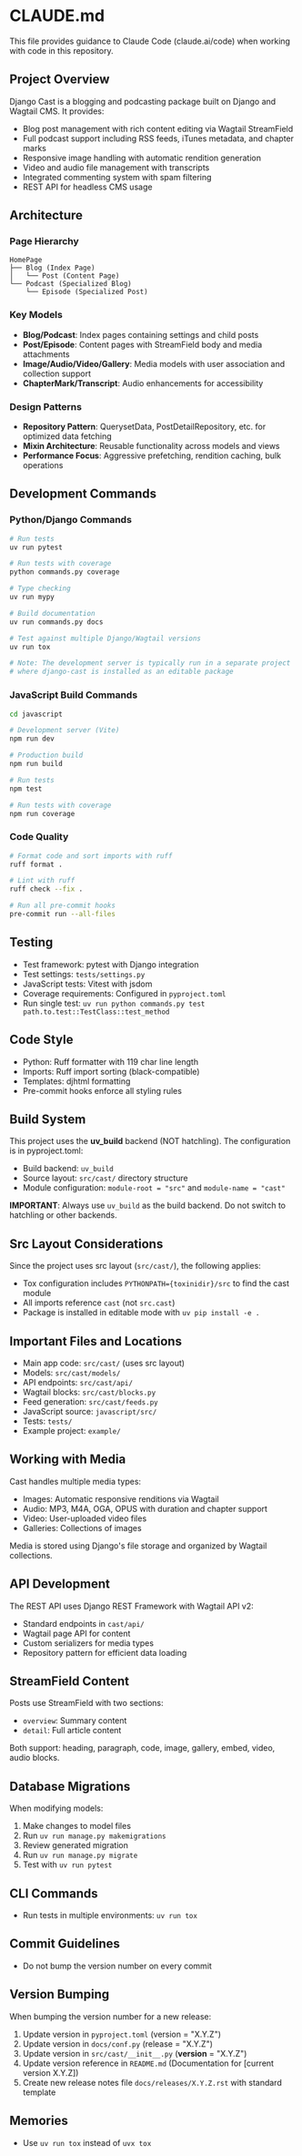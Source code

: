 # CLAUDE.md

This file provides guidance to Claude Code (claude.ai/code) when working with code in this repository.

## Project Overview

Django Cast is a blogging and podcasting package built on Django and Wagtail CMS. It provides:
- Blog post management with rich content editing via Wagtail StreamField
- Full podcast support including RSS feeds, iTunes metadata, and chapter marks
- Responsive image handling with automatic rendition generation
- Video and audio file management with transcripts
- Integrated commenting system with spam filtering
- REST API for headless CMS usage

## Architecture

### Page Hierarchy
```
HomePage
├── Blog (Index Page)
│   └── Post (Content Page)
└── Podcast (Specialized Blog)
    └── Episode (Specialized Post)
```

### Key Models
- **Blog/Podcast**: Index pages containing settings and child posts
- **Post/Episode**: Content pages with StreamField body and media attachments
- **Image/Audio/Video/Gallery**: Media models with user association and collection support
- **ChapterMark/Transcript**: Audio enhancements for accessibility

### Design Patterns
- **Repository Pattern**: QuerysetData, PostDetailRepository, etc. for optimized data fetching
- **Mixin Architecture**: Reusable functionality across models and views
- **Performance Focus**: Aggressive prefetching, rendition caching, bulk operations

## Development Commands

### Python/Django Commands
```bash
# Run tests
uv run pytest

# Run tests with coverage
python commands.py coverage

# Type checking
uv run mypy

# Build documentation
uv run commands.py docs

# Test against multiple Django/Wagtail versions
uv run tox

# Note: The development server is typically run in a separate project
# where django-cast is installed as an editable package
```

### JavaScript Build Commands
```bash
cd javascript

# Development server (Vite)
npm run dev

# Production build
npm run build

# Run tests
npm test

# Run tests with coverage
npm run coverage
```

### Code Quality
```bash
# Format code and sort imports with ruff
ruff format .

# Lint with ruff
ruff check --fix .

# Run all pre-commit hooks
pre-commit run --all-files
```

## Testing

- Test framework: pytest with Django integration
- Test settings: `tests/settings.py`
- JavaScript tests: Vitest with jsdom
- Coverage requirements: Configured in `pyproject.toml`
- Run single test: `uv run python commands.py test path.to.test::TestClass::test_method`

## Code Style

- Python: Ruff formatter with 119 char line length
- Imports: Ruff import sorting (black-compatible)
- Templates: djhtml formatting
- Pre-commit hooks enforce all styling rules

## Build System

This project uses the **uv_build** backend (NOT hatchling). The configuration is in pyproject.toml:
- Build backend: `uv_build`
- Source layout: `src/cast/` directory structure
- Module configuration: `module-root = "src"` and `module-name = "cast"`

**IMPORTANT**: Always use `uv_build` as the build backend. Do not switch to hatchling or other backends.

## Src Layout Considerations

Since the project uses src layout (`src/cast/`), the following applies:
- Tox configuration includes `PYTHONPATH={toxinidir}/src` to find the cast module
- All imports reference `cast` (not `src.cast`)
- Package is installed in editable mode with `uv pip install -e .`

## Important Files and Locations

- Main app code: `src/cast/` (uses src layout)
- Models: `src/cast/models/`
- API endpoints: `src/cast/api/`
- Wagtail blocks: `src/cast/blocks.py`
- Feed generation: `src/cast/feeds.py`
- JavaScript source: `javascript/src/`
- Tests: `tests/`
- Example project: `example/`

## Working with Media

Cast handles multiple media types:
- Images: Automatic responsive renditions via Wagtail
- Audio: MP3, M4A, OGA, OPUS with duration and chapter support
- Video: User-uploaded video files
- Galleries: Collections of images

Media is stored using Django's file storage and organized by Wagtail collections.

## API Development

The REST API uses Django REST Framework with Wagtail API v2:
- Standard endpoints in `cast/api/`
- Wagtail page API for content
- Custom serializers for media types
- Repository pattern for efficient data loading

## StreamField Content

Posts use StreamField with two sections:
- `overview`: Summary content
- `detail`: Full article content

Both support: heading, paragraph, code, image, gallery, embed, video, audio blocks.

## Database Migrations

When modifying models:
1. Make changes to model files
2. Run `uv run manage.py makemigrations`
3. Review generated migration
4. Run `uv run manage.py migrate`
5. Test with `uv run pytest`

## CLI Commands

- Run tests in multiple environments: `uv run tox`

## Commit Guidelines
- Do not bump the version number on every commit

## Version Bumping

When bumping the version number for a new release:
1. Update version in `pyproject.toml` (version = "X.Y.Z")
2. Update version in `docs/conf.py` (release = "X.Y.Z")
3. Update version in `src/cast/__init__.py` (__version__ = "X.Y.Z")
4. Update version reference in `README.md` (Documentation for [current version X.Y.Z])
5. Create new release notes file `docs/releases/X.Y.Z.rst` with standard template

## Memories
- Use `uv run tox` instead of `uvx tox`
